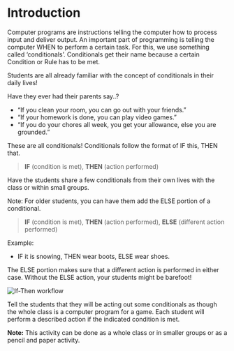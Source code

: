 # Introduction
Computer programs are instructions telling the computer how to process input and deliver output. 
An important part of programming is telling the computer WHEN to perform a certain task. 
For this, we use something called ‘conditionals’. Conditionals get their name because a certain Condition or Rule has to be met.

Students are all already familiar with the concept of conditionals in their daily lives!

Have they ever had their parents say..?
* “If you clean your room, you can go out with your friends.”
* “If your homework is done, you can play video games.”
* “If you do your chores all week, you get your allowance, else you are grounded.”

These are all conditionals! Conditionals follow the format of IF this, THEN that.
>**IF** (condition is met), **THEN** (action performed)

Have the students share a few conditionals from their own lives with the class or within small groups.

Note: For older students, you can have them add the ELSE portion of a conditional.
>**IF** (condition is met), **THEN** (action performed), **ELSE** (different action performed)

Example:
* IF it is snowing, THEN wear boots, ELSE wear shoes.

The ELSE portion makes sure that a different action is performed in either case. Without the ELSE action, your students might be barefoot! 

![If-Then workflow](/static/courses/csintro/conditionals/flowchart.PNG)

Tell the students that they will be acting out some conditionals as though the whole class is a computer program for a game. Each student will perform a described action if the indicated condition is met. 

**Note:** This activity can be done as a whole class or in smaller groups or as a pencil and paper activity.
